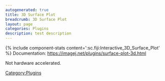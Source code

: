 ```yaml
---
autogenerated: true
title: 3D Surface Plot
breadcrumb: 3D Surface Plot
layout: page
categories: Plugins
description: test description
---
```


{% include component-stats content=':sc.fiji:Interactive\_3D\_Surface\_Plot' %} Documentation: https://imagej.net/plugins/surface-plot-3d.html

Not hardware accelerated.

[Category:Plugins](Category_Plugins "wikilink")
